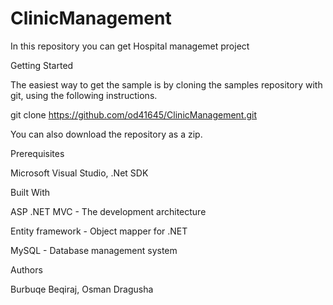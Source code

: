 # ClinicManagement
In this repository you can get Hospital managemet project

Getting Started

The easiest way to get the sample is by cloning the samples repository with git, using the following instructions.

git clone https://github.com/od41645/ClinicManagement.git

You can also download the repository as a zip.

Prerequisites

Microsoft Visual Studio, .Net SDK

Built With

ASP .NET MVC - The development architecture

Entity framework - Object mapper for .NET

MySQL - Database management system

Authors

Burbuqe Beqiraj, Osman Dragusha